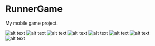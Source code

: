 # RunnerGame

My mobile game project.


![alt text](https://www.winniesoft.com/assets/img/runnerGame/runner1.PNG)
![alt text]([https://pasteboard.co/images/S6WsCFU8yggT.png/load](https://www.winniesoft.com/assets/img/runnerGame/runner2.PNG))
![alt text]([https://pasteboard.co/images/S6WsCFU8yggT.png/load](https://www.winniesoft.com/assets/img/runnerGame/runner3.PNG))
![alt text]([https://pasteboard.co/images/S6WsCFU8yggT.png/load](https://www.winniesoft.com/assets/img/runnerGame/runner4.PNG))
![alt text]([https://pasteboard.co/images/S6WsCFU8yggT.png/load](https://www.winniesoft.com/assets/img/runnerGame/runner5.PNG))
![alt text]([https://pasteboard.co/images/S6WsCFU8yggT.png/load](https://www.winniesoft.com/assets/img/runnerGame/runner6.PNG))
![alt text]([https://pasteboard.co/images/S6WsCFU8yggT.png/load](https://www.winniesoft.com/assets/img/runnerGame/runner7.PNG))
![alt text]([https://pasteboard.co/images/S6WsCFU8yggT.png/load](https://www.winniesoft.com/assets/img/runnerGame/runner8.PNG))
